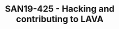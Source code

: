---
categories:
- san19
description: Starting to contribute to a large Open Source project is always difficult.<br>In
  this talk we will try to make LAVA contributors life easier by explaining some of
  the secrets behind this large software.<br><br>We will talk about the LAVA architectures,
  the resources for users/admin/developers, creating a developer environment and many
  small secrets about LAVA.
image:
  featured: 'true'
  path: /assets/images/featured-images/san19/SAN19-425.png
session_attendee_num: '27'
session_id: SAN19-425
session_room: Sunset 3 (Session 3)
session_slot:
  end_time: '2019-09-26 12:25:00'
  start_time: '2019-09-26 12:00:00'
session_speakers:
- speaker_bio: Im a senior software engineer, working for Linaro.<br /> <br /> Ive
    been contributed to OSS since 2007 when I started working on VLC Media player
    at university.<br /> <br /> I worked for 5 years at STMicroelectronics where I
    ported the v8 JavaScript engine on sh4 processors. I also contributed to many
    OSS projects like proot, care, debian, qemu, ...<br /> <br /> Im now maintainer
    and architect of LAVA, a widely adopted framework to test software (bootloader,
    kernel, user space) on real boards.<br /> <br /> I gave some talks at the Linaro
    Connect Conference since 2014. I recently gave a talk about lavafed at FOSDEM
    2019.
  speaker_company: Linaro
  speaker_image: /assets/images/speakers/san19/remi-duraffort.jpg
  speaker_location: ''
  speaker_name: Remi Duraffort
  speaker_position: Senior Software Engineer
  speaker_url: https://blog.duraffort.fr
  speaker_username: remi.duraffort
session_track: Automation & CI
tag: session
tags:
- Open Source Development
- Validation and CI
title: SAN19-425 - Hacking and contributing to LAVA
---